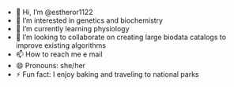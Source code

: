 - 👋 Hi, I’m @estheror1122
- 👀 I’m interested in genetics and biochemistry
- 🌱 I’m currently learning physiology
- 💞️ I’m looking to collaborate on creating large biodata catalogs to improve existing algorithms
- 📫 How to reach me e mail
- 😄 Pronouns: she/her
- ⚡ Fun fact: I enjoy baking and traveling to national parks

<!---
estheror1122/estheror1122 is a ✨ special ✨ repository because its `README.md` (this file) appears on your GitHub profile.
You can click the Preview link to take a look at your changes.
--->
